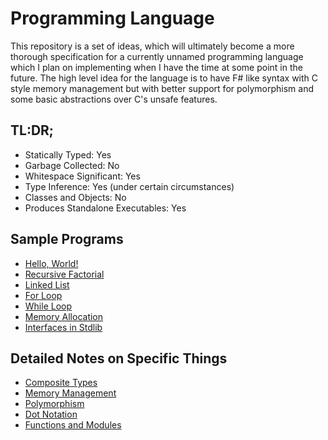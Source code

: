 # Programming Language

This repository is a set of ideas, which will ultimately become a more thorough specification for a currently unnamed programming language which I plan on implementing when I have the time at some point in the future. The high level idea for the language is to have F# like syntax with C style memory management but with better support for polymorphism and some basic abstractions over C's unsafe features.

## TL:DR;

- Statically Typed: Yes
- Garbage Collected: No
- Whitespace Significant: Yes
- Type Inference: Yes (under certain circumstances)
- Classes and Objects: No
- Produces Standalone Executables: Yes

## Sample Programs

- [Hello, World!](samples/hello-world.txt)
- [Recursive Factorial](samples/recursive-factorial.txt)
- [Linked List](samples/linked-list.md)
- [For Loop](samples/for-loop.md)
- [While Loop](samples/while-loop.md)
- [Memory Allocation](samples/memory-allocation.txt)
- [Interfaces in Stdlib](samples/interfaces-in-stdlib.txt)

## Detailed Notes on Specific Things

- [Composite Types](details/composite-types.md)
- [Memory Management](details/memory-management.md)
- [Polymorphism](details/polymorphism.md)
- [Dot Notation](details/dot-notation.md)
- [Functions and Modules](details/functions-and-modules.md)
